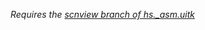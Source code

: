 *Requires the [scnview branch of hs._asm.uitk](https://github.com/asmagill/hs._asm.uitk/tree/scnview)*
